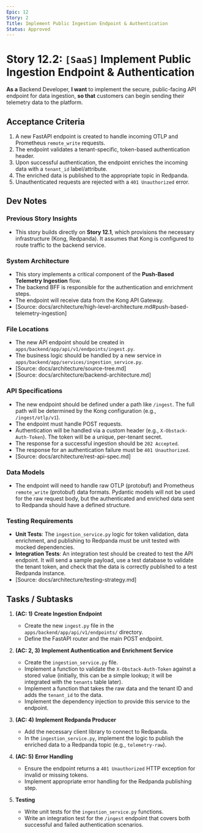 ```yaml
---
Epic: 12
Story: 2
Title: Implement Public Ingestion Endpoint & Authentication
Status: Approved
---
```


# Story 12.2: `[SaaS]` Implement Public Ingestion Endpoint & Authentication

**As a** Backend Developer,
**I want** to implement the secure, public-facing API endpoint for data ingestion,
**so that** customers can begin sending their telemetry data to the platform.

## Acceptance Criteria

1.  A new FastAPI endpoint is created to handle incoming OTLP and Prometheus `remote_write` requests.
2.  The endpoint validates a tenant-specific, token-based authentication header.
3.  Upon successful authentication, the endpoint enriches the incoming data with a `tenant_id` label/attribute.
4.  The enriched data is published to the appropriate topic in Redpanda.
5.  Unauthenticated requests are rejected with a `401 Unauthorized` error.

## Dev Notes

### Previous Story Insights
-   This story builds directly on **Story 12.1**, which provisions the necessary infrastructure (Kong, Redpanda). It assumes that Kong is configured to route traffic to the backend service.

### System Architecture
-   This story implements a critical component of the **Push-Based Telemetry Ingestion** flow.
-   The backend BFF is responsible for the authentication and enrichment steps.
-   The endpoint will receive data from the Kong API Gateway.
-   [Source: docs/architecture/high-level-architecture.md#push-based-telemetry-ingestion]

### File Locations
-   The new API endpoint should be created in `apps/backend/app/api/v1/endpoints/ingest.py`.
-   The business logic should be handled by a new service in `apps/backend/app/services/ingestion_service.py`.
-   [Source: docs/architecture/source-tree.md]
-   [Source: docs/architecture/backend-architecture.md]

### API Specifications
-   The new endpoint should be defined under a path like `/ingest`. The full path will be determined by the Kong configuration (e.g., `/ingest/otlp/v1`).
-   The endpoint must handle POST requests.
-   Authentication will be handled via a custom header (e.g., `X-Obstack-Auth-Token`). The token will be a unique, per-tenant secret.
-   The response for a successful ingestion should be `202 Accepted`.
-   The response for an authentication failure must be `401 Unauthorized`.
-   [Source: docs/architecture/rest-api-spec.md]

### Data Models
-   The endpoint will need to handle raw OTLP (protobuf) and Prometheus `remote_write` (protobuf) data formats. Pydantic models will not be used for the raw request body, but the authenticated and enriched data sent to Redpanda should have a defined structure.

### Testing Requirements
-   **Unit Tests**: The `ingestion_service.py` logic for token validation, data enrichment, and publishing to Redpanda must be unit tested with mocked dependencies.
-   **Integration Tests**: An integration test should be created to test the API endpoint. It will send a sample payload, use a test database to validate the tenant token, and check that the data is correctly published to a test Redpanda instance.
-   [Source: docs/architecture/testing-strategy.md]

## Tasks / Subtasks

1.  **(AC: 1)** **Create Ingestion Endpoint**
    *   Create the new `ingest.py` file in the `apps/backend/app/api/v1/endpoints/` directory.
    *   Define the FastAPI router and the main POST endpoint.

2.  **(AC: 2, 3)** **Implement Authentication and Enrichment Service**
    *   Create the `ingestion_service.py` file.
    *   Implement a function to validate the `X-Obstack-Auth-Token` against a stored value (initially, this can be a simple lookup; it will be integrated with the `tenants` table later).
    *   Implement a function that takes the raw data and the tenant ID and adds the `tenant_id` to the data.
    *   Implement the dependency injection to provide this service to the endpoint.

3.  **(AC: 4)** **Implement Redpanda Producer**
    *   Add the necessary client library to connect to Redpanda.
    *   In the `ingestion_service.py`, implement the logic to publish the enriched data to a Redpanda topic (e.g., `telemetry-raw`).

4.  **(AC: 5)** **Error Handling**
    *   Ensure the endpoint returns a `401 Unauthorized` HTTP exception for invalid or missing tokens.
    *   Implement appropriate error handling for the Redpanda publishing step.

5.  **Testing**
    *   Write unit tests for the `ingestion_service.py` functions.
    *   Write an integration test for the `/ingest` endpoint that covers both successful and failed authentication scenarios.
